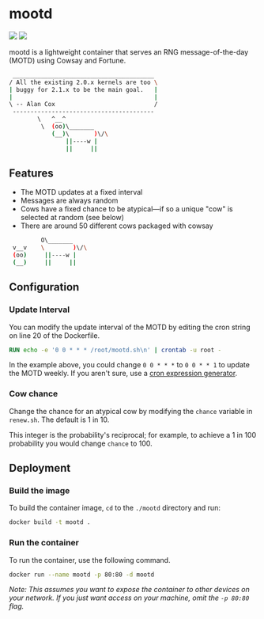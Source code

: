 # mootd

![](https://img.shields.io/badge/status-maintained-green) [![](https://img.shields.io/badge/release-v1.3.0--jaguarundi-blue)](https://github.com/samcole8/mootd/releases/latest)

mootd is a lightweight container that serves an RNG message-of-the-day (MOTD) using Cowsay and Fortune.

```bash
 ________________________________________ 
/ All the existing 2.0.x kernels are too \
| buggy for 2.1.x to be the main goal.   |
|                                        |
\ -- Alan Cox                            /
 ---------------------------------------- 
        \   ^__^
         \  (oo)\_______
            (__)\       )\/\
                ||----w |
                ||     ||
```

## Features

- The MOTD updates at a fixed interval
- Messages are always random
- Cows have a fixed chance to be atypical—if so a unique "cow" is selected at random (see below)
- There are around 50 different cows packaged with cowsay

```bash
         O\_______
 v__v    \        )\/\
 (oo)     ||----w |
 (__)     ||     ||  
```

## Configuration

### Update Interval

You can modify the update interval of the MOTD by editing the cron string on line 20 of the Dockerfile.

```Dockerfile
RUN echo -e '0 0 * * * /root/mootd.sh\n' | crontab -u root -
```

In the example above, you could change `0 0 * * *` to `0 0 * * 1` to update the MOTD weekly. If you aren't sure, use a [cron expression generator](https://crontab.guru/).

### Cow chance

Change the chance for an atypical cow by modifying the `chance` variable in `renew.sh`. The default is 1 in 10.

This integer is the probability's reciprocal; for example, to achieve a 1 in 100 probability you would change `chance` to 100.

## Deployment

### Build the image

To build the container image, `cd` to the `./mootd` directory and run:

```bash
docker build -t mootd .
```

### Run the container

To run the container, use the following command.

```bash
docker run --name mootd -p 80:80 -d mootd
```

*Note: This assumes you want to expose the container to other devices on your network. If you just want access on your machine, omit the `-p 80:80` flag.*
